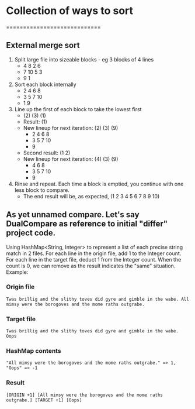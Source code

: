 # Collection of ways to sort
============================

## External merge sort

1. Split large file into sizeable blocks - eg 3 blocks of 4 lines
   - 4 8 2 6
   - 7 10 5 3
   - 9 1
2. Sort each block internally
   - 2 4 6 8
   - 3 5 7 10
   - 1 9
3. Line up the first of each block to take the lowest first
   - (2) (3) (1)
   - Result: (1)
   - New lineup for next iteration: (2) (3) (9)
     - 2 4 6 8
     - 3 5 7 10
     - 9
   - Second result: (1 2)
   - New lineup for next iteration: (4) (3) (9)
     - 4 6 8
     - 3 5 7 10
     - 9
4. Rinse and repeat. Each time a block is emptied, you continue with one less block to compare.
   - The end result will be, as expected, (1 2 3 4 5 6 7 8 9 10)

## As yet unnamed compare. Let's say DualCompare as reference to initial "differ" project code.

Using HashMap<String, Integer> to represent a list of each precise string match in 2 files.
For each line in the origin file, add 1 to the Integer count.
For each line in the target file, deduct 1 from the Integer count.
When the count is 0, we can remove as the result indicates the "same" situation.
Example:

### Origin file
`
Twas brillig and the slithy toves did gyre and gimble in the wabe.
All mimsy were the borogoves and the mome raths outgrabe.
`

### Target file
`
Twas brillig and the slithy toves did gyre and gimble in the wabe.
Oops
`

### HashMap contents
`
"All mimsy were the borogoves and the mome raths outgrabe." => 1,
"Oops" => -1
`

### Result
`
[ORIGIN +1] [All mimsy were the borogoves and the mome raths outgrabe.]
[TARGET +1] [Oops]
`